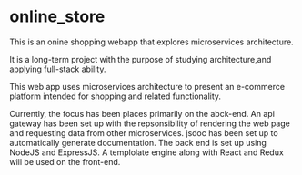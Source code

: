 # online_store
This is an onine shopping webapp that explores microservices architecture.

It is a long-term project with the purpose of studying architecture,and applying full-stack ability.


This web app uses microservices architecture to present an e-commerce platform intended for shopping and related functionality.

Currently, the focus has been places primarily on the abck-end. An api gateway has been set up with the repsonsibility of rendering the web page and requesting data from other microservices.
jsdoc has been set up to automatically generate documentation.
The back end is set up using NodeJS and ExpressJS. A templolate engine along with React and Redux will be used on the front-end.
